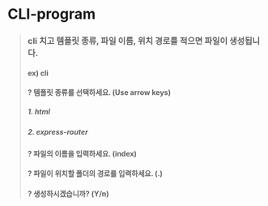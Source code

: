 # CLI-program
> ### cli 치고 템플릿 종류, 파일 이름, 위치 경로를 적으면 파일이 생성됩니다.
>#### ex) cli
>#### ? 템플릿 종류를 선택하세요. (Use arrow keys) 
>##### 1. html 
>##### 2. express-router
>
>#### ? 파일의 이름을 입력하세요. (index)
>#### ? 파일이 위치할 폴더의 경로를 입력하세요. (.)
>#### ? 생성하시겠습니까? (Y/n)